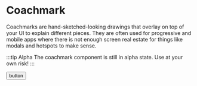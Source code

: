 # Coachmark

Coachmarks are hand-sketched-looking drawings that overlay on top of your UI to explain different pieces. They are often used for progressive and mobile apps where there is not enough screen real estate for things like modals and hotspots to make sense.

:::tip Alpha
The coachmark component is still in alpha state. Use at your own risk!
:::

<div class="example">
  <button id="coachmark-demo" @click="showCoachmark()">button</button>
</div>

<script>
export default {
  props: ['slot-key'],
  data: () => ({
    mark: null,
  }),
  mounted() {
  },
  methods: {
    showCoachmark() {
      this.mark = new Onboardist.UI.Coachmark({
        attach: '#coachmark-demo',
        content: 'This is a coachmark',
      });
    },
  },
  destroyed() {
    Onboardist.UI.reset();
  },
};
</script>